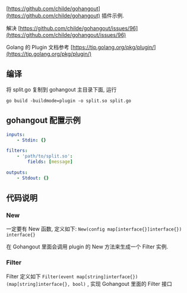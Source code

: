[https://github.com/childe/gohangout](https://github.com/childe/gohangout) 插件示例.

解决 [https://github.com/childe/gohangout/issues/96](https://github.com/childe/gohangout/issues/96)

Golang 的 Plugin 文档参考 [https://tip.golang.org/pkg/plugin/](https://tip.golang.org/pkg/plugin/)

## 编译

将 split.go 复制到 gohangout 主目录下面, 运行

```shell
go build -buildmode=plugin -o split.so split.go
```

## gohangout 配置示例 

```yaml
inputs:
    - Stdin: {}

filters:
    - 'path/to/split.so':
        fields: [message]

outputs:
    - Stdout: {}
```

## 代码说明

### New

一定要有 New 函数, 定义如下: `New(config map[interface{}]interface{}) interface{}`

在 Gohangout 里面会调用 plugin 的 New 方法来生成一个 Filter 实例.

### Filter

Filter 定义如下 `Filter(event map[string]interface{}) (map[string]interface{}, bool)` , 实现 Gohangout 里面的 Filter 接口
